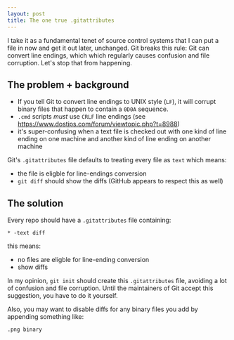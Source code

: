 ```yaml
---
layout: post
title: The one true .gitattributes
---
```


I take it as a fundamental tenet of source control systems that I can put a file in now and get it out later, unchanged. Git breaks this rule: Git can convert line endings, which which regularly causes confusion and file corruption. Let's stop that from happening.

## The problem + background

- If you tell Git to convert line endings to UNIX style (`LF`), it will corrupt binary files that happen to contain a `0D0A` sequence.
- `.cmd` scripts _must_ use `CRLF` line endings (see https://www.dostips.com/forum/viewtopic.php?t=8988)
- it's super-confusing when a text file is checked out with one kind of line ending on one machine and another kind of line ending on another machine

Git's `.gitattributes` file defaults to treating every file as `text` which means:
- the file is eligble for line-endings conversion
- `git diff` should show the diffs (GitHub appears to respect this as well)

## The solution

Every repo should have a `.gitattributes` file containing:

```
* -text diff
```

this means:
- no files are eligble for line-ending conversion
- show diffs

In my opinion, `git init` should create this `.gitattributes` file, avoiding a lot of confusion and file corruption. Until the maintainers of Git accept this suggestion, you have to do it yourself.

Also, you may want to disable diffs for any binary files you add by appending something like:

```
.png binary
```
